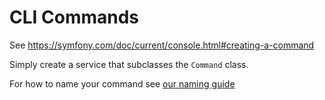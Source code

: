 # CLI Commands

See https://symfony.com/doc/current/console.html#creating-a-command

Simply create a service that subclasses the `Command` class.

For how to name your command see [our naming guide](./naming.md#symfony-command-naming)